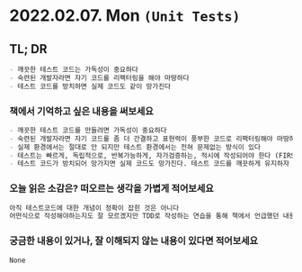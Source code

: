 # 2022.02.07. Mon `(Unit Tests)`

## TL; DR

```markdown
- 깨끗한 테스트 코드는 가독성이 중요하다
- 숙련된 개발자라면 자기 코드를 리팩터링을 해야 마땅하다
- 테스트 코드를 방치하면 실제 코드도 같이 망가진다
```

### 책에서 기억하고 싶은 내용을 써보세요

```markdown
- 깨끗한 테스트 코드를 만들려면 가독성이 중요하다
- 숙련된 개발자라면 자기 코드를 좀 더 간결하고 표현력이 풍부한 코드로 리팩터링해야 마땅하다
- 실제 환경에서는 절대로 안 되지만 테스트 환경에서는 전혀 문제없는 방식이 있다
- 테스트는 빠르게, 독립적으로, 반복가능하게, 자가검증하는, 적시에 작성되어야 한다 (FIRST 규칙)
- 테스트 코드가 방치되어 망가지면 실제 코드도 망가진다. 테스트 코드를 깨끗하게 유지하자
```

### 오늘 읽은 소감은? 떠오르는 생각을 가볍게 적어보세요

```markdown
아직 테스트코드에 대한 개념이 정확이 잡힌 것은 아니다
어떤식으로 작성해야하는지도 잘 모르겠지만 TDD로 작성하는 연습을 통해 책에서 언급했던 내용들을 몸에 익혀야겠다
```

### 궁금한 내용이 있거나, 잘 이해되지 않는 내용이 있다면 적어보세요

```markdown
None
```
